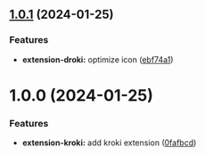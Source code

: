 ## [1.0.1](https://github.com/purocean/yank-note-extension/compare/extension-kroki-1.0.0...extension-kroki-1.0.1) (2024-01-25)


### Features

* **extension-droki:** optimize icon ([ebf74a1](https://github.com/purocean/yank-note-extension/commit/ebf74a1616d993ec0e7e63c9db4a5cee680bc885))



# 1.0.0 (2024-01-25)


### Features

* **extension-kroki:** add kroki extension ([0fafbcd](https://github.com/purocean/yank-note-extension/commit/0fafbcd2fbbf0eb8668521de2bcdeb2c13654961))



